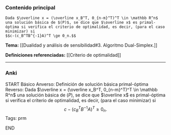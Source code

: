 ### Contenido principal

```ad-Formal
Dada $\overline x = (\overline x_B^T, 0_{n-m}^T)^T \in \mathbb R^n$ una solución básica de $(P)$, se dice que $\overline x$ es primal-óptima si verifica el criterio de optimalidad, es decir, (para el caso minimizar) si
$$c-(c_B^TB^{-1}A)^T \ge 0_n.$$
```

**Tema:** [[Dualidad y análisis de sensibilidad#3. Algoritmo Dual-Simplex.]]

**Definiciones referenciadas:** [[Criterio de optimalidad]]

---
### Anki

START
Básico
Anverso: Definición de solución básica primal-óptima
Reverso: Dada $\overline x = (\overline x_B^T, 0_{n-m}^T)^T \in \mathbb R^n$ una solución básica de $(P)$, se dice que $\overline x$ es primal-óptima si verifica el criterio de optimalidad, es decir, (para el caso minimizar) si
$$c-(c_B^TB^{-1}A)^T \ge 0_n.$$
Tags: prm
<!--ID: 1733051328672-->
END
